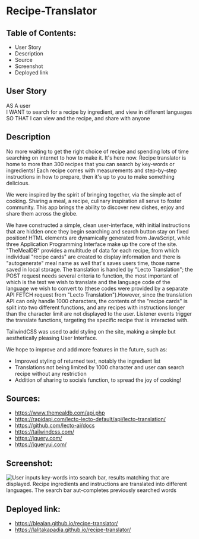 # Recipe-Translator

## Table of Contents:

- User Story
- Description
- Source
- Screenshot
- Deployed link

## User Story

AS A user  
I WANT to search for a recipe by ingredient, and view in different languages  
SO THAT I can view and the recipe, and share with anyone  

## Description

No more waiting to get the right choice of recipe and spending lots of time searching on internet to how to make it.
It's here now. Recipe translator is home to more than 300 recipes that you can search by key-words or ingredients! 
Each recipe comes with measurements and step-by-step instructions in how to prepare, then it's up to you to make something delicious.

We were inspired by the spirit of bringing together, via the simple act of cooking. Sharing a meal, a recipe, culinary inspiration all serve to foster community. This app brings the ability to discover new dishes, enjoy and share them across the globe.

We have constructed a simple, clean user-interface, with initial instructions that are hidden once they begin searching and search button stay on  fixed position! HTML elements are dynamically generated from JavaScript, while three Application Programming Interface make up the core of the site. "TheMealDB" provides a multitude of data for each recipe, from which individual "recipe cards" are created to display information and there is  "autogenerate" meal name as well that's saves users time, those name saved in local storage. The translation is handled by "Lecto Translation"; the POST request needs several criteria to function, the most important of which is the text we wish to translate and the language code of the language we wish to convert to (these codes were provided by a separate API FETCH request from "Lecto Translation").However, since the translation API can only handle 1000 characters, the contents of the "recipe cards" is split into two different functions, and any recipes with instructions longer than the character limit are not displayed to the user. Listener events trigger the translate functions, targeting the specific recipe that is interacted with.

TailwindCSS was used to add styling on the site, making a simple but aesthetically pleasing User Interface. 

We hope to improve and add more features in the future, such as:
- Improved styling of returned text, notably the ingredient list
- Translations not being limited by 1000 character and user can search recipe without any restriction
- Addition of sharing to socials function, to spread the joy of cooking!

## Sources:

- https://www.themealdb.com/api.php
- https://rapidapi.com/lecto-lecto-default/api/lecto-translation/
- https://github.com/lecto-ai/docs
- https://tailwindcss.com/
- https://jquery.com/
- https://jqueryui.com/

## Screenshot:

![User inputs key-words into search bar, results matching that are displayed. Recipe ingredients and instructions are translated into different languages. The search bar aut-completes previously searched words](./assets/images/Screen-recording-demo.gif)

## Deployed link:

- https://blealan.github.io/recipe-translator/
- https://lalitakapadia.github.io/recipe-translator/
